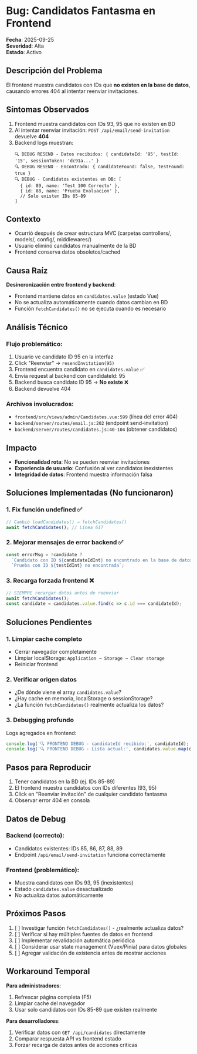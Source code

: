 # Bug: Candidatos Fantasma en Frontend

**Fecha**: 2025-09-25  
**Severidad**: Alta  
**Estado**: Activo  

## Descripción del Problema

El frontend muestra candidatos con IDs que **no existen en la base de datos**, causando errores 404 al intentar reenviar invitaciones.

## Síntomas Observados

1. Frontend muestra candidatos con IDs 93, 95 que no existen en BD
2. Al intentar reenviar invitación: `POST /api/email/send-invitation` devuelve **404**
3. Backend logs muestran:
   ```
   🔍 DEBUG RESEND - Datos recibidos: { candidateId: '95', testId: '15', sessionToken: 'dc91a...' }
   🔍 DEBUG RESEND - Encontrado: { candidateFound: false, testFound: true }
   🔍 DEBUG - Candidatos existentes en DB: [
     { id: 89, name: 'Test 100 Correcto' },
     { id: 88, name: 'Prueba Evaluacion' },
     // Solo existen IDs 85-89
   ]
   ```

## Contexto

- Ocurrió después de crear estructura MVC (carpetas controllers/, models/, config/, middlewares/)
- Usuario eliminó candidatos manualmente de la BD
- Frontend conserva datos obsoletos/cached

## Causa Raíz

**Desincronización entre frontend y backend**:
- Frontend mantiene datos en `candidates.value` (estado Vue)
- No se actualiza automáticamente cuando datos cambian en BD
- Función `fetchCandidates()` no se ejecuta cuando es necesario

## Análisis Técnico

### Flujo problemático:
1. Usuario ve candidato ID 95 en la interfaz
2. Click "Reenviar" → `resendInvitation(95)`
3. Frontend encuentra candidato en `candidates.value` ✅
4. Envía request al backend con candidateId: 95
5. Backend busca candidato ID 95 → **No existe** ❌
6. Backend devuelve 404

### Archivos involucrados:
- `frontend/src/views/admin/Candidates.vue:599` (línea del error 404)
- `backend/server/routes/email.js:202` (endpoint send-invitation)
- `backend/server/routes/candidates.js:40-104` (obtener candidatos)

## Impacto

- **Funcionalidad rota**: No se pueden reenviar invitaciones
- **Experiencia de usuario**: Confusión al ver candidatos inexistentes
- **Integridad de datos**: Frontend muestra información falsa

## Soluciones Implementadas (No funcionaron)

### 1. Fix función undefined ✅
```javascript
// Cambió loadCandidates() → fetchCandidates()
await fetchCandidates(); // Línea 617
```

### 2. Mejorar mensajes de error backend ✅
```javascript
const errorMsg = !candidate ? 
  `Candidato con ID ${candidateIdInt} no encontrado en la base de datos` : 
  `Prueba con ID ${testIdInt} no encontrada`;
```

### 3. Recarga forzada frontend ❌
```javascript
// SIEMPRE recargar datos antes de reenviar
await fetchCandidates();
const candidate = candidates.value.find(c => c.id === candidateId);
```

## Soluciones Pendientes

### 1. Limpiar cache completo
- Cerrar navegador completamente
- Limpiar localStorage: `Application → Storage → Clear storage`
- Reiniciar frontend

### 2. Verificar origen datos
- ¿De dónde viene el array `candidates.value`?
- ¿Hay cache en memoria, localStorage o sessionStorage?
- ¿La función `fetchCandidates()` realmente actualiza los datos?

### 3. Debugging profundo
Logs agregados en frontend:
```javascript
console.log('🔍 FRONTEND DEBUG - candidateId recibido:', candidateId);
console.log('🔍 FRONTEND DEBUG - Lista actual:', candidates.value.map(c => ({ id: c.id, name: c.name })));
```

## Pasos para Reproducir

1. Tener candidatos en la BD (ej. IDs 85-89)
2. El frontend muestra candidatos con IDs diferentes (93, 95)
3. Click en "Reenviar invitación" de cualquier candidato fantasma
4. Observar error 404 en consola

## Datos de Debug

### Backend (correcto):
- Candidatos existentes: IDs 85, 86, 87, 88, 89
- Endpoint `/api/email/send-invitation` funciona correctamente

### Frontend (problemático):
- Muestra candidatos con IDs 93, 95 (inexistentes)
- Estado `candidates.value` desactualizado
- No actualiza datos automáticamente

## Próximos Pasos

1. [ ] Investigar función `fetchCandidates()` - ¿realmente actualiza datos?
2. [ ] Verificar si hay múltiples fuentes de datos en frontend
3. [ ] Implementar revalidación automática periódica
4. [ ] Considerar usar state management (Vuex/Pinia) para datos globales
5. [ ] Agregar validación de existencia antes de mostrar acciones

## Workaround Temporal

**Para administradores**:
1. Refrescar página completa (F5)
2. Limpiar cache del navegador
3. Usar solo candidatos con IDs 85-89 que existen realmente

**Para desarrolladores**:
1. Verificar datos con `GET /api/candidates` directamente
2. Comparar respuesta API vs frontend estado
3. Forzar recarga de datos antes de acciones críticas